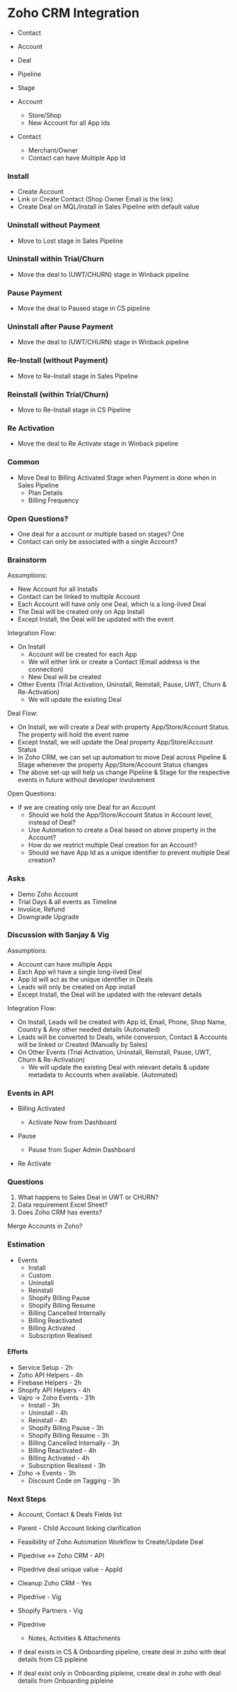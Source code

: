 # Zoho CRM Integration

- Contact
- Account
- Deal
- Pipeline
- Stage

- Account
  - Store/Shop
  - New Account for all App Ids

- Contact
  - Merchant/Owner
  - Contact can have Multiple App Id


### Install
- Create Account 
- Link or Create Contact (Shop Owner Email is the link)
- Create Deal on MQL/Install in Sales Pipeline with default value

### Uninstall without Payment
- Move to Lost stage in Sales Pipeline

### Uninstall within Trial/Churn
- Move the deal to (UWT/CHURN) stage in Winback pipeline

### Pause Payment
- Move the deal to Paused stage in CS pipeline

### Uninstall after Pause Payment
- Move the deal to (UWT/CHURN) stage in Winback pipeline

### Re-Install (without Payment)
- Move to Re-Install stage in Sales Pipeline

### Reinstall (within Trial/Churn)
- Move to Re-Install stage in CS Pipeline

### Re Activation
- Move the deal to Re Activate stage in Winback pipeline

### Common
- Move Deal to Billing Activated Stage when Payment is done when in Sales Pipeline
  - Plan Details
  - Billing Frequency



### Open Questions?
- One deal for a account or multiple based on stages? One
- Contact can only be associated with a single Account?


### Brainstorm

Assumptions:
- New Account for all Installs
- Contact can be linked to multiple Account
- Each Account will have only one Deal, which is a long-lived Deal
- The Deal will be created only on App Install
- Except Install, the Deal will be updated with the event


Integration Flow:
  - On Install
    - Account will be created for each App
    - We will either link or create a Contact (Email address is the connection)
    - New Deal will be created
  - Other Events (Trial Activation, Uninstall, Reinstall, Pause, UWT, Churn & Re-Activation)
    - We will update the existing Deal


Deal Flow:
- On Install, we will create a Deal with property App/Store/Account Status. The property will hold the event name
- Except Install, we will update the Deal property App/Store/Account Status
- In Zoho CRM, we can set up automation to move Deal across Pipeline & Stage whenever the property App/Store/Account Status changes
- The above set-up will help us change Pipeline & Stage for the respective events in future without developer involvement


Open Questions:
- If we are creating only one Deal for an Account
  - Should we hold the App/Store/Account Status in Account level, instead of Deal?
  - Use Automation to create a Deal based on above property in the Account?
  - How do we restrict multiple Deal creation for an Account?
  - Should we have App Id as a unique identifier to prevent multiple Deal creation?


### Asks
- Demo Zoho Account
- Trial Days & all events as Timeline
- Invoiice, Refund
- Downgrade Upgrade

### Discussion with Sanjay & Vig

Assumptions:
- Account can have multiple Apps
- Each App wil have a single long-lived Deal
- App Id will act as the unique identifier in Deals
- Leads will only be created on App install
- Except Install, the Deal will be updated with the relevant details


Integration Flow:
  - On Install, Leads will be created with App Id, Email, Phone, Shop Name, Country & Any other needed details (Automated)
  - Leads will be converted to Deals, while conversion, Contact & Accounts will be linked or Created (Manually by Sales)
  - On Other Events (Trial Activation, Uninstall, Reinstall, Pause, UWT, Churn & Re-Activation)
    - We will update the existing Deal with relevant details & update metadata to Accounts when available. (Automated)


### Events in API

- Billing Activated
  - Activate Now from Dashboard

- Pause
  - Pause from Super Admin Dashboard

- Re Activate


### Questions
1. What happens to Sales Deal in UWT or CHURN?
2. Data requirement Excel Sheet?
3. Does Zoho CRM has events?


Merge Accounts in Zoho?


### Estimation

- Events
  - Install
  - Custom
  - Uninstall
  - Reinstall
  - Shopify Billing Pause
  - Shopify Billing Resume
  - Billing Cancelled Internally
  - Billing Reactivated
  - Billing Activated
  - Subscription Realised


#### Efforts
- Service Setup - 2h
- Zoho API Helpers - 4h
- Firebase Helpers - 2h
- Shopify API Helpers - 4h
- Vajro -> Zoho Events - 31h
  - Install - 3h
  - Uninstall - 4h
  - Reinstall - 4h
  - Shopify Billing Pause - 3h
  - Shopify Billing Resume  - 3h
  - Billing Cancelled Internally  - 3h
  - Billing Reactivated - 4h
  - Billing Activated - 4h
  - Subscription Realised - 3h
- Zoho -> Events - 3h
  - Discount Code on Tagging - 3h


### Next Steps
- Account, Contact & Deals Fields list
- Parent - Child Account linking clarification
- Feasibility of Zoho Automation Workflow to Create/Update Deal


- Pipedrive <-> Zoho CRM - API
- Pipedrive deal unique value - AppId
- Cleanup Zoho CRM - Yes
- Pipedrive - Vig
- Shopify Partners - Vig

- Pipedrive  
  - Notes, Activities & Attachments


- If deal exists in CS & Onboarding pipeline, create deal in zoho with deal details from CS pipleine
- If deal exist only in Onboarding pipleine, create deal in zoho with deal details from Onboarding pipleine